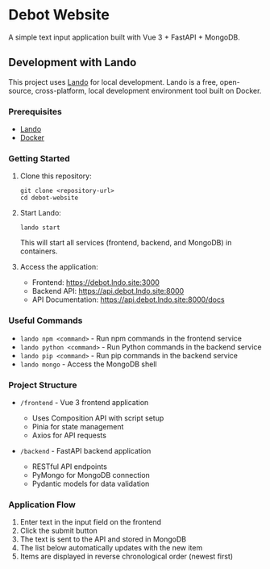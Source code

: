 # Debot Website

A simple text input application built with Vue 3 + FastAPI + MongoDB.

## Development with Lando

This project uses [Lando](https://lando.dev/) for local development. Lando is a free, open-source, cross-platform, local development environment tool built on Docker.

### Prerequisites

- [Lando](https://docs.lando.dev/getting-started/installation.html)
- [Docker](https://www.docker.com/products/docker-desktop/)

### Getting Started

1. Clone this repository:
   ```
   git clone <repository-url>
   cd debot-website
   ```

2. Start Lando:
   ```
   lando start
   ```
   This will start all services (frontend, backend, and MongoDB) in containers.

3. Access the application:
   - Frontend: https://debot.lndo.site:3000
   - Backend API: https://api.debot.lndo.site:8000
   - API Documentation: https://api.debot.lndo.site:8000/docs

### Useful Commands

- `lando npm <command>` - Run npm commands in the frontend service
- `lando python <command>` - Run Python commands in the backend service
- `lando pip <command>` - Run pip commands in the backend service
- `lando mongo` - Access the MongoDB shell

### Project Structure

- `/frontend` - Vue 3 frontend application
  - Uses Composition API with script setup
  - Pinia for state management
  - Axios for API requests
  
- `/backend` - FastAPI backend application
  - RESTful API endpoints
  - PyMongo for MongoDB connection
  - Pydantic models for data validation

### Application Flow

1. Enter text in the input field on the frontend
2. Click the submit button
3. The text is sent to the API and stored in MongoDB
4. The list below automatically updates with the new item
5. Items are displayed in reverse chronological order (newest first)
